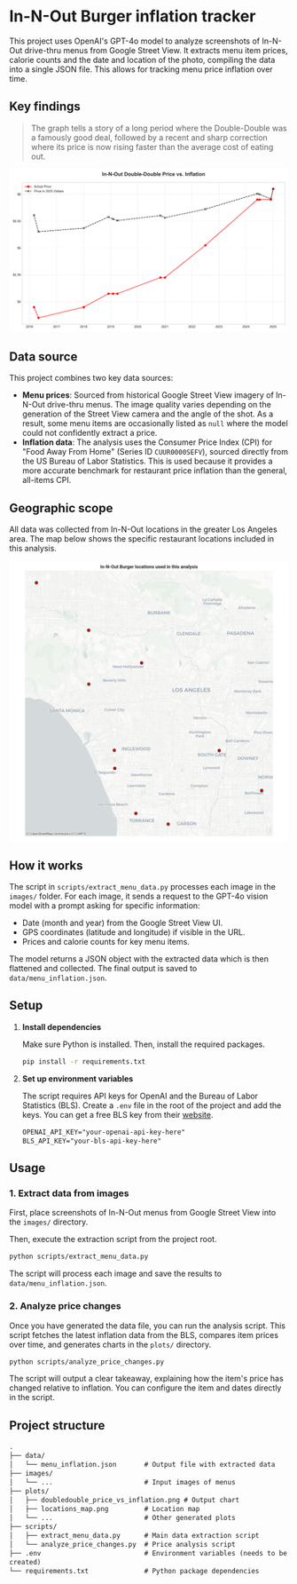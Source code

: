 # In-N-Out Burger inflation tracker

This project uses OpenAI's GPT-4o model to analyze screenshots of In-N-Out drive-thru menus from Google Street View. It extracts menu item prices, calorie counts and the date and location of the photo, compiling the data into a single JSON file. This allows for tracking menu price inflation over time.

## Key findings

> The graph tells a story of a long period where the Double-Double was a famously good deal, followed by a recent and sharp correction where its price is now rising faster than the average cost of eating out.

![In-N-Out Double-Double Price vs. Inflation](plots/doubledouble_price_vs_inflation.png)

## Data source

This project combines two key data sources:
- **Menu prices**: Sourced from historical Google Street View imagery of In-N-Out drive-thru menus. The image quality varies depending on the generation of the Street View camera and the angle of the shot. As a result, some menu items are occasionally listed as `null` where the model could not confidently extract a price.
- **Inflation data**: The analysis uses the Consumer Price Index (CPI) for "Food Away From Home" (Series ID `CUUR0000SEFV`), sourced directly from the US Bureau of Labor Statistics. This is used because it provides a more accurate benchmark for restaurant price inflation than the general, all-items CPI.

## Geographic scope

All data was collected from In-N-Out locations in the greater Los Angeles area. The map below shows the specific restaurant locations included in this analysis.

![Map of In-N-Out locations](plots/locations_map.png)

## How it works

The script in `scripts/extract_menu_data.py` processes each image in the `images/` folder. For each image, it sends a request to the GPT-4o vision model with a prompt asking for specific information:

-   Date (month and year) from the Google Street View UI.
-   GPS coordinates (latitude and longitude) if visible in the URL.
-   Prices and calorie counts for key menu items.

The model returns a JSON object with the extracted data which is then flattened and collected. The final output is saved to `data/menu_inflation.json`.

## Setup

1.  **Install dependencies**

    Make sure Python is installed. Then, install the required packages.

    ```bash
    pip install -r requirements.txt
    ```

2.  **Set up environment variables**

    The script requires API keys for OpenAI and the Bureau of Labor Statistics (BLS). Create a `.env` file in the root of the project and add the keys. You can get a free BLS key from their [website](https://data.bls.gov/registrationEngine/).

    ```
    OPENAI_API_KEY="your-openai-api-key-here"
    BLS_API_KEY="your-bls-api-key-here"
    ```

## Usage

### 1. Extract data from images

First, place screenshots of In-N-Out menus from Google Street View into the `images/` directory.

Then, execute the extraction script from the project root.

```bash
python scripts/extract_menu_data.py
```

The script will process each image and save the results to `data/menu_inflation.json`.

### 2. Analyze price changes

Once you have generated the data file, you can run the analysis script. This script fetches the latest inflation data from the BLS, compares item prices over time, and generates charts in the `plots/` directory.

```bash
python scripts/analyze_price_changes.py
```

The script will output a clear takeaway, explaining how the item's price has changed relative to inflation. You can configure the item and dates directly in the script.

## Project structure

```
.
├── data/
│   └── menu_inflation.json       # Output file with extracted data
├── images/
│   └── ...                       # Input images of menus
├── plots/
│   ├── doubledouble_price_vs_inflation.png # Output chart
│   ├── locations_map.png         # Location map
│   └── ...                       # Other generated plots
├── scripts/
│   ├── extract_menu_data.py      # Main data extraction script
│   └── analyze_price_changes.py  # Price analysis script
├── .env                          # Environment variables (needs to be created)
└── requirements.txt              # Python package dependencies
``` 